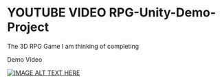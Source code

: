 # YOUTUBE VIDEO RPG-Unity-Demo-Project
The 3D RPG Game I am thinking of completing

Demo Video 


[![IMAGE ALT TEXT HERE](https://img.youtube.com/vi/NOAj8H6otaM/0.jpg)](https://www.youtube.com/watch?v=NOAj8H6otaM)
